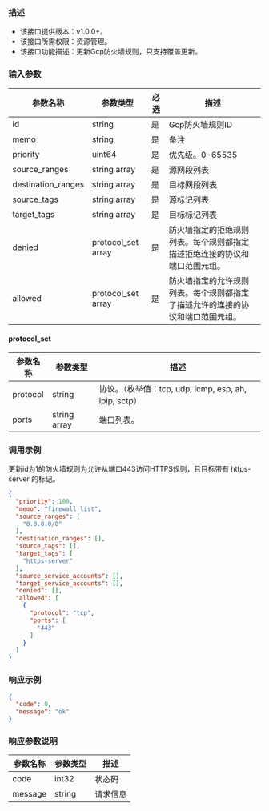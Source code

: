 ### 描述

- 该接口提供版本：v1.0.0+。
- 该接口所需权限：资源管理。
- 该接口功能描述：更新Gcp防火墙规则，只支持覆盖更新。

### 输入参数

| 参数名称               | 参数类型               | 必选 | 描述 |
|--------------------|--------------------| ------- | ------------------------------------------------------------ |
| id                 | string             | 是 | Gcp防火墙规则ID |
| memo               | string             | 是 | 备注 |
| priority           | uint64             | 是 | 优先级。0-65535 |
| source_ranges      | string array       | 是 | 源网段列表 |
| destination_ranges | string array       | 是 | 目标网段列表 |
| source_tags        | string array       | 是 | 源标记列表 |
| target_tags        | string array       | 是 | 目标标记列表 |
| denied             | protocol_set array | 是 | 防火墙指定的拒绝规则列表。每个规则都指定描述拒绝连接的协议和端口范围元组。 |
| allowed            | protocol_set array | 是 | 防火墙指定的允许规则列表。每个规则都指定了描述允许的连接的协议和端口范围元组。 |

#### protocol_set

| 参数名称        | 参数类型         | 描述                           |
|-------------|--------------| ------------------------------ |
| protocol    | string       | 协议。（枚举值：tcp, udp, icmp, esp, ah, ipip, sctp）                   |
| ports       | string array | 端口列表。                 |

### 调用示例

更新id为1的防火墙规则为允许从端口443访问HTTPS规则，且目标带有 https-server 的标记。

```json
{
  "priority": 100,
  "memo": "firewall list",
  "source_ranges": [
    "0.0.0.0/0"
  ],
  "destination_ranges": [],
  "source_tags": [],
  "target_tags": [
    "https-server"
  ],
  "source_service_accounts": [],
  "target_service_accounts": [],
  "denied": [],
  "allowed": [
    {
      "protocol": "tcp",
      "ports": [
        "443"
      ]
    }
  ]
}
```

### 响应示例

```json
{
  "code": 0,
  "message": "ok"
}
```

### 响应参数说明

| 参数名称    | 参数类型   | 描述   |
|---------|--------|------|
| code    | int32  | 状态码  |
| message | string | 请求信息 |
